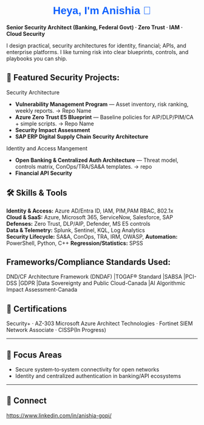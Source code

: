 <h1 align="center" style="font-family: Arial, sans-serif; font-weight: 800; color:#0F62FE;">
  Heya, I'm Anishia 👋
</h1>

**Senior Security Architect (Banking, Federal Govt) · Zero Trust · IAM · Cloud Security**

I design practical, security architectures for identity, financial; APIs, and enterprise platforms. I like turning risk into clear blueprints, controls, and playbooks you can ship.

 ## 🔐 Featured Security Projects:
 
Security Architecture
- **Vulnerability Management Program** — Asset inventory, risk ranking, weekly reports. → Repo Name
- **Azure Zero Trust E5 Blueprint** — Baseline policies for AIP/DLP/PIM/CA + simple scripts. → Repo Name
- **Security Impact Assessment**
- **SAP ERP Digital Supply Chain Security Architecture**
  
 Identity and Access Mangement 
- **Open Banking & Centralized Auth Architecture** — Threat model, controls matrix, ConOps/TRA/SA&A templates. → repo
- **Financial API Security**

## 🛠️ Skills & Tools
**Identity & Access:** Azure AD/Entra ID, IAM, PIM,PAM RBAC, 802.1x  
**Cloud & SaaS:** Azure, Microsoft 365, ServiceNow, Salesforce, SAP  
**Defenses:** Zero Trust, DLP/AIP, Defender, MS E5 controls  
**Data & Telemetry:** Splunk, Sentinel, KQL, Log Analytics  
**Security Lifecycle:** SA&A, ConOps, TRA, IRM, OWASP, 
**Automation:** PowerShell, Python, C++
**Regression/Statistics:** SPSS

## Frameworks/Compliance Standards Used:
DND/CF Architecture Framework (DNDAF)
|TOGAF® Standard
|SABSA
|PCI-DSS
|GDPR
|Data Sovereignty and Public Cloud-Canada
|AI Algorithmic Impact Assessment-Canada

## 📜 Certifications
Security+ · AZ-303 Microsoft Azure Architect Technologies · Fortinet SIEM Network Associate · CISSP(In Progress)

---

## 🎯 Focus Areas
- Secure system‑to‑system connectivity for open networks  
- Identity and centralized authentication in banking/API ecosystems  


---

## 🤝 Connect
https://www.linkedin.com/in/anishia-gopi/
